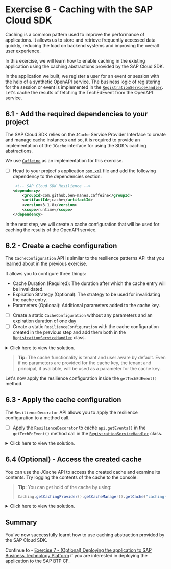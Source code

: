 # Exercise 6 - Caching with the SAP Cloud SDK

Caching is a common pattern used to improve the performance of applications.
It allows us to store and retrieve frequently accessed data quickly, reducing the load on backend systems and improving the overall user experience.

In this exercise, we will learn how to enable caching in the existing application using the caching abstractions provided by the SAP Cloud SDK.

In the application we built, we register a user for an event or session with the help of a synthetic OpenAPI service.
The business logic of registering for the session or event is implemented in the [`RegistrationServiceHandler`](../../srv/src/main/java/com/sap/cloud/sdk/demo/in260/remote/RegistrationServiceHandler.java).
Let's cache the results of fetching the TechEdEvent from the OpenAPI service. 

## 6.1 - Add the required dependencies to your project

The SAP Cloud SDK relies on the `JCache` Service Provider Interface to create and manage cache instances and so, it is required to provide an implementation of the `JCache` interface for using the SDK's caching abstractions.

We use [`Caffeine`](https://github.com/ben-manes/caffeine) as an implementation for this exercise.

- [ ] Head to your project's application [`pom.xml`](../../srv/pom.xml) file and add the following dependency to the dependencies section:
    ```xml
     <!-- SAP Cloud SDK Resilience -->
    <dependency>
        <groupId>com.github.ben-manes.caffeine</groupId>
        <artifactId>jcache</artifactId>
        <version>3.1.8</version>
        <scope>runtime</scope>
    </dependency>
    ```
In the next step, we will create a cache configuration that will be used for caching the results of the OpenAPI service.

## 6.2 - Create a cache configuration

The `CacheConfiguration` API is similar to the resilience patterns API that you learned about in the previous exercise.

It allows you to configure three things:

- Cache Duration (Required): The duration after which the cache entry will be invalidated.
- Expiration Strategy (Optional): The strategy to be used for invalidating the cache entry. 
- Parameters (Optional): Additional parameters added to the cache key.

- [ ]  Create a static `CacheConfiguration` without any parameters and an expiration duration of one day
- [ ]  Create a static `ResilienceConfiguration` with the cache configuration created in the previous step and add them both in the [`RegistrationServiceHandler`](../../srv/src/main/java/com/sap/cloud/sdk/demo/in260/remote/RegistrationServiceHandler.java) class.

<details> <summary>Click here to view the solution.</summary>

  ```java
  private static final ResilienceConfiguration.CacheConfiguration cacheConfiguration = ResilienceConfiguration.CacheConfiguration
          .of(Duration.ofDays(1)).withoutParameters();
  private static final ResilienceConfiguration resilienceConfiguration = ResilienceConfiguration.empty("caching-config")
          .cacheConfiguration(cacheConfiguration);
   ```
</details>

> **Tip:** The cache functionality is tenant and user aware by default.
> Even if no parameters are provided for the cache key, the tenant and principal, if available, will be used as a parameter for the cache key.

Let's now apply the resilience configuration inside the `getTechEdEvent()` method.

## 6.3 - Apply the cache configuration

The `ResilienceDecorator` API allows you to apply the resilience configuration to a method call.

- [ ] Apply the `ResilienceDecorator` to cache `api.getEvents()` in the `getTechEdEvent()` method call in the [`RegistrationServiceHandler`](../../srv/src/main/java/com/sap/cloud/sdk/demo/in260/remote/RegistrationServiceHandler.java) class.

<details> <summary>Click here to view the solution.</summary>

```java
    @GetMapping( path = "/rest/v1/getTechEdEvent", produces = "application/json")
    public Event getTechEdEvent() {
        var api = new EventRegistrationApi(getDestination());

        List<Event> events = ResilienceDecorator.executeSupplier(() -> api.getEvents(), resilienceConfiguration);

        return events
        .stream()
        .filter(e -> e.getName().equals("TechEd 2023"))
        .findFirst()
        .orElseThrow();

    }
 ```
</details>

## 6.4 (Optional) - Access the created cache

You can use the JCache API to access the created cache and examine its contents. Try logging the contents of the cache to the console.

> **Tip:** You can get hold of the cache by using:
> ```java
> Caching.getCachingProvider().getCacheManager().getCache("caching-config")
> ```

<details> <summary>Click here to view the solution.</summary>

```java
  //Place the code inside getTechEdEvent() method
  final Cache<Object, Object> cache = Caching.getCachingProvider().getCacheManager().getCache("caching-config");
  if (cache != null) {
      for (Cache.Entry<Object, Object> entry : cache) {
                  log.info("The cached is " + entry.getKey() + ":" + entry.getValue());
      }
  }
 ```
</details>

## Summary

You've now successfully learnt how to use caching abstraction provided by the SAP Cloud SDK.

Continue to - [Exercise 7 - (Optional) Deploying the application to SAP Business Technology Platform](exercises/ex7/) if you are interested in deploying the application to the SAP BTP CF.
